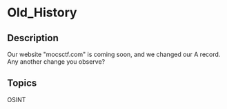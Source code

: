 # Old_History

## Description
Our website "mocsctf.com" is coming soon, and we changed our A record. Any another change you observe?

## Topics
OSINT